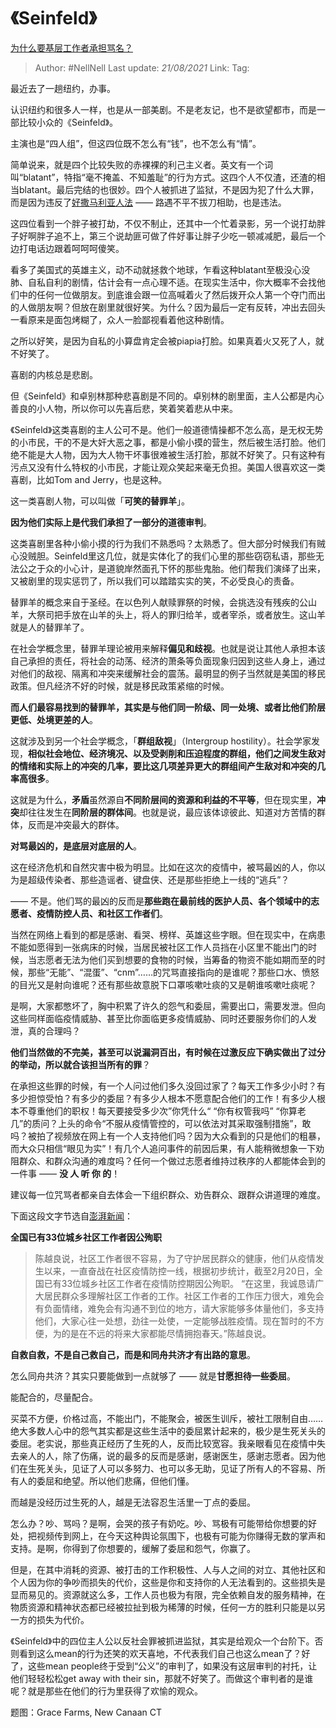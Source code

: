 # 《Seinfeld》
[为什么要基层工作者承担骂名？](https://zhuanlan.zhihu.com/p/108583257)

> Author: #NellNell
> Last update: *21/08/2021*
> Link:
> Tag:

最近去了一趟纽约，办事。

认识纽约和很多人一样，也是从一部美剧。不是老友记，也不是欲望都市，而是一部比较小众的《Seinfeld》。

主演也是“四人组”，但这四位既不怎么有“钱”，也不怎么有“情”。

简单说来，就是四个比较失败的赤裸裸的利己主义者。英文有一个词叫“blatant”，特指“毫不掩盖、不知羞耻”的行为方式。这四个人不仅渣，还渣的相当blatant。最后完结的也很妙。四个人被抓进了监狱，不是因为犯了什么大罪，而是因为违反了[好撒马利亚人法](https://www.zhihu.com/question/280706855/answer/854344277) —— 路遇不平不拔刀相助，也是违法。

这四位看到一个胖子被打劫，不仅不制止，还其中一个忙着录影，另一个说打劫胖子好啊胖子追不上，第三个说劫匪可做了件好事让胖子少吃一顿减减肥，最后一个边打电话边跟着呵呵呵傻笑。

看多了美国式的英雄主义，动不动就拯救个地球，乍看这种blatant至极没心没肺、自私自利的剧情，估计会有一点心理不适。在现实生活中，你大概率不会找他们中的任何一位做朋友。到底谁会跟一位高喊着火了然后拨开众人第一个夺门而出的人做朋友啊？但放在剧里就很好笑。为什么？因为最后一定有反转，冲出去回头一看原来是面包烤糊了，众人一脸鄙视看着他这种剧情。

之所以好笑，是因为自私的小算盘肯定会被piapia打脸。如果真着火又死了人，就不好笑了。

喜剧的内核总是悲剧。

但《Seinfeld》和卓别林那种悲喜剧是不同的。卓别林的剧里面，主人公都是内心善良的小人物，所以你可以先喜后悲，笑着笑着悲从中来。

《Seinfeld》这类喜剧的主人公可不是。他们一般道德情操都不怎么高，是无权无势的小市民，干的不是大奸大恶之事，都是小偷小摸的营生，然后被生活打脸。他们绝不能是大人物，因为大人物干坏事很难被生活打脸，那就不好笑了。只有这种有污点又没有什么特权的小市民，才能让观众笑起来毫无负担。美国人很喜欢这一类喜剧，比如Tom and Jerry，也是这种。

这一类喜剧人物，可以叫做「**可笑的替罪羊**」。

**因为他们实际上是代我们承担了一部分的道德审判**。

这类喜剧里各种小偷小摸的行为我们不熟悉吗？太熟悉了。但大部分时候我们有贼心没贼胆。Seinfeld里这几位，就是实体化了的我们心里的那些窃窃私语，那些无法公之于众的小心计，是道貌岸然面孔下怀的那些鬼胎。他们帮我们演绎了出来，又被剧里的现实惩罚了，所以我们可以踏踏实实的笑，不必受良心的责备。

替罪羊的概念来自于圣经。在以色列人献赎罪祭的时候，会挑选没有残疾的公山羊，大祭司把手放在山羊的头上，将人的罪归给羊，或者宰杀，或者放生。这山羊就是人的替罪羊了。

在社会学概念里，替罪羊理论被用来解释**偏见和歧视**。也就是说让其他人承担本该自己承担的责任，将社会的动荡、经济的萧条等负面现象归因到这些人身上，通过对他们的敌视、隔离和冲突来缓解社会的震荡。最明显的例子当然就是美国的移民政策。但凡经济不好的时候，就是移民政策紧缩的时候。

**而人们最容易找到的替罪羊，其实是与他们同一阶级、同一处境、或者比他们阶层更低、处境更差的人**。

这就涉及到另一个社会学概念，「**群组敌视**」（Intergroup hostility）。社会学家发现，**相似社会地位、经济境况、以及受剥削和压迫程度的群组，他们之间发生敌对的情绪和实际上的冲突的几率，要比这几项差异更大的群组间产生敌对和冲突的几率高很多**。

这就是为什么，**矛盾**虽然源自**不同阶层间的资源和利益的不平等**，但在现实里，**冲突**却往往发生在**同阶层的群体间**。也就是说，最应该体谅彼此、知道对方苦情的群体，反而是冲突最大的群体。

**对骂最凶的，是底层对底层的人**。

这在经济危机和自然灾害中极为明显。比如在这次的疫情中，被骂最凶的人，你以为是超级传染者、那些造谣者、键盘侠、还是那些拒绝上一线的“逃兵”？

—— 不是。他们骂的最凶的反而是**那些跑在最前线的医护人员、各个领域中的志愿者、疫情防控人员、和社区工作者们**。

当然在网络上看到的都是感谢、看哭、榜样、英雄这些字眼。但在现实中，在病患不能如愿得到一张病床的时候，当居民被社区工作人员挡在小区里不能出门的时候，当志愿者无法为他们买到想要的食物的时候，当筹备的物资不能如期而至的时候，那些“无能”、“混蛋”、“cnm”……的咒骂直接指向的是谁呢？那些口水、愤怒的目光又是射向谁呢？还有那些故意脱下口罩咳嗽吐痰的又是朝谁咳嗽吐痰呢？

是啊，大家都憋坏了，胸中积累了许久的怨气和委屈，需要出口，需要发泄。但向这些同样面临疫情威胁、甚至比你面临更多疫情威胁、同时还要服务你们的人发泄，真的合理吗？

**他们当然做的不完美，甚至可以说漏洞百出，有时候在过激反应下确实做出了过分的举动，所以就合该担当所有的罪**？

在承担这些罪的时候，有一个人问过他们多久没回过家了？每天工作多少小时？有多少担惊受怕？有多少的委屈？有多少人根本不愿意配合他们的工作！有多少人根本不尊重他们的职权！每天要接受多少次”你凭什么“ “你有权管我吗” “你算老几”的质问？上头的命令“不服从疫情管控的，可以依法对其采取强制措施”，敢吗？被拍了视频放在网上有一个人支持他们吗？因为大众看到的只是他们的粗暴，而大众只相信“眼见为实”！有几个人追问事件的前因后果，有人能稍微想象一下劝阻群众、和群众沟通的难度吗？任何一个做过志愿者维持过秩序的人都能体会到的一件事 —— **没 人 听 你 的**！

建议每一位咒骂者都亲自去体会一下组织群众、劝告群众、跟群众讲道理的难度。

下面这段文字节选自[澎湃新闻](https://link.zhihu.com/?target=https%3A//www.thepaper.cn/newsDetail_forward_6069985)：

**全国已有33位城乡社区工作者因公殉职**

> 陈越良说，社区工作者很不容易，为了守护居民群众的健康，他们从疫情发生以来，一直奋战在社区疫情防控一线，根据初步统计，截至2月20日，全国已有33位城乡社区工作者在疫情防控期因公殉职。
> “在这里，我诚恳请广大居民群众多理解社区工作者的工作。社区工作者的工作压力很大，难免会有负面情绪，难免会有沟通不到位的地方，请大家能够多体量他们，多支持他们，大家心往一处想，劲往一处使，一定能够战胜疫情。现在暂时的不方便，为的是在不远的将来大家都能尽情拥抱春天。”陈越良说。

**自救自救，不是自己救自己，而是和同舟共济才有出路的意思**。

怎么同舟共济？其实只要能做到一点就够了 —— 就是**甘愿担待一些委屈**。

能配合的，尽量配合。

买菜不方便，价格过高，不能出门，不能聚会，被医生训斥，被社工限制自由……绝大多数人心中的怨气其实都是这些生活中的委屈累计起来的，极少是生死关头的委屈。老实说，那些真正经历了生死的人，反而比较宽容。我亲眼看见在疫情中失去亲人的人，除了伤痛，说的最多的反而是感谢，感谢医生，感谢志愿者。因为他们在生死关头，见证了人可以多努力、也可以多无助，见证了所有人的不容易、所有人的委屈和绝望。所以他们悲痛，但他们懂。

而越是没经历过生死的人，越是无法容忍生活里一丁点的委屈。

怎么办？吵、骂吗？是啊，会哭的孩子有奶吃。吵、骂极有可能带给你想要的好处，把视频传到网上，在今天这种舆论氛围下，也极有可能为你赚得无数的掌声和支持。是啊，你得到了你想要的，缓解了委屈和怨气，你赢了。

但是，在其中消耗的资源、被打击的工作积极性、人与人之间的对立、其他社区和个人因为你的争吵而损失的代价，这些是你和支持你的人无法看到的。这些损失是显而易见的。资源就这么多，工作人员也极为有限，完全依赖自发的服务精神，在物质资源和精神状态都已经被拉扯到极为稀薄的时候，任何一方的胜利只能是以另一方的损失为代价。

《Seinfeld》中的四位主人公以反社会罪被抓进监狱，其实是给观众一个台阶下。否则看到这么mean的行为还笑的欢天喜地，不代表我们自己也这么mean了？好了，这些mean people终于受到“公义”的审判了，如果没有这层审判的衬托，让他们轻轻松松get away with their sin，那就不好笑了。而做这个审判者的是谁呢？就是那些在他们的行为里获得了欢愉的观众。

题图：Grace Farms, New Canaan CT
